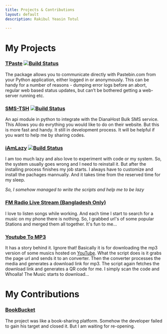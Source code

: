 ```yaml
---
title: Projects & Contributions
layout: default
description: Rakibul Yeasin Totul

---
```


# My Projects
### [TPaste](TPaste)   [![Build Status](https://travis-ci.org/rytotul/TPaste.svg?branch=master)](https://travis-ci.org/rytotul/TPaste)
The package allows you to communicate directly with Pastebin.com from your Python application, either logged in or anonymously. This can be handy for a number of reasons - dumping error logs before an abort, regular web based status updates, but can’t be bothered getting a web-server running etc.

### [SMS-TSH](SMS-TSH)   [![Build Status](https://travis-ci.org/rytotul/SMS-TSH.svg?branch=master)](https://travis-ci.org/rytotul/SMS-TSH)
An api module in python to integrate with the DianaHost Bulk SMS service. This Allows you do evrything you would like to do on their website. But this is more fast and handy. It still in development process. It will be helpful if you want to help me by sharing codes.

### [iAmLazy](iAmLazy)   [![Build Status](https://travis-ci.org/rytotul/iAmLazy.svg?branch=master)](https://travis-ci.org/rytotul/iAmLazy)
I am too much lazy and also love to experiment with code
or my system. So, the system usually goes wrong and I need to
reinstall it. But after the installing process finishes my job starts.
I always have to customize and install the pachages mannually.
And it takes time from the reserved time for my sleep.

_So, I somehow managed to write the scripts and help me to be lazy_

### [FM Radio Live Stream (Bangladesh Only)](bd-fm-radio)
I love to listen songs while working. And each time I start to search for a music on my phone there is nothing. So, I grabbed url's of some popular Stations and merged them all together. It's fun to me...

### [Youtube To MP3](Youtube2mp3)
It has a story behind it. Ignore that!
Basically it is for downloading the mp3 version of some musics hosted on [YouTube](https://youtube.com/). What the script does is it grabs the page url and sends it to an converter. Then the converter processes the media and generates a download link for mp3. The script again fetches the download link and generates a QR code for me. I simply scan the code and Whoalla! The Music starts to download...

# My Contributions
### [BookBucket](https://github.com/sakib-rahman-bangladesh/bookbucket)
The project was like a book-sharing platform. Somehow the developer failed to gain his target and closed it. But I am waiting for re-opening.
